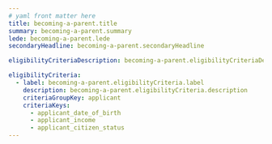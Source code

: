 ```yaml
---
# yaml front matter here
title: becoming-a-parent.title
summary: becoming-a-parent.summary
lede: becoming-a-parent.lede
secondaryHeadline: becoming-a-parent.secondaryHeadline

eligibilityCriteriaDescription: becoming-a-parent.eligibilityCriteriaDescription

eligibilityCriteria:
  - label: becoming-a-parent.eligibilityCriteria.label
    description: becoming-a-parent.eligibilityCriteria.description
    criteriaGroupKey: applicant
    criteriaKeys:
      - applicant_date_of_birth
      - applicant_income
      - applicant_citizen_status
---
```

